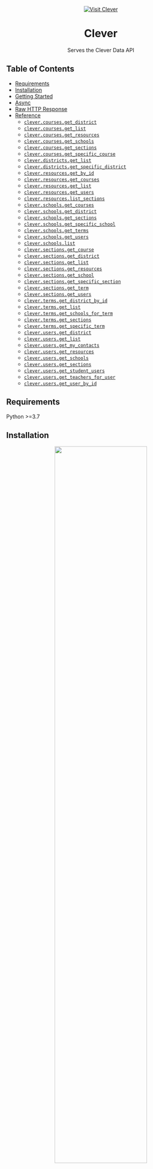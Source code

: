 <div align="center">

[![Visit Clever](./header.png)](https://clever.com)

# Clever<a id="clever"></a>

Serves the Clever Data API


</div>

## Table of Contents<a id="table-of-contents"></a>

<!-- toc -->

- [Requirements](#requirements)
- [Installation](#installation)
- [Getting Started](#getting-started)
- [Async](#async)
- [Raw HTTP Response](#raw-http-response)
- [Reference](#reference)
  * [`clever.courses.get_district`](#clevercoursesget_district)
  * [`clever.courses.get_list`](#clevercoursesget_list)
  * [`clever.courses.get_resources`](#clevercoursesget_resources)
  * [`clever.courses.get_schools`](#clevercoursesget_schools)
  * [`clever.courses.get_sections`](#clevercoursesget_sections)
  * [`clever.courses.get_specific_course`](#clevercoursesget_specific_course)
  * [`clever.districts.get_list`](#cleverdistrictsget_list)
  * [`clever.districts.get_specific_district`](#cleverdistrictsget_specific_district)
  * [`clever.resources.get_by_id`](#cleverresourcesget_by_id)
  * [`clever.resources.get_courses`](#cleverresourcesget_courses)
  * [`clever.resources.get_list`](#cleverresourcesget_list)
  * [`clever.resources.get_users`](#cleverresourcesget_users)
  * [`clever.resources.list_sections`](#cleverresourceslist_sections)
  * [`clever.schools.get_courses`](#cleverschoolsget_courses)
  * [`clever.schools.get_district`](#cleverschoolsget_district)
  * [`clever.schools.get_sections`](#cleverschoolsget_sections)
  * [`clever.schools.get_specific_school`](#cleverschoolsget_specific_school)
  * [`clever.schools.get_terms`](#cleverschoolsget_terms)
  * [`clever.schools.get_users`](#cleverschoolsget_users)
  * [`clever.schools.list`](#cleverschoolslist)
  * [`clever.sections.get_course`](#cleversectionsget_course)
  * [`clever.sections.get_district`](#cleversectionsget_district)
  * [`clever.sections.get_list`](#cleversectionsget_list)
  * [`clever.sections.get_resources`](#cleversectionsget_resources)
  * [`clever.sections.get_school`](#cleversectionsget_school)
  * [`clever.sections.get_specific_section`](#cleversectionsget_specific_section)
  * [`clever.sections.get_term`](#cleversectionsget_term)
  * [`clever.sections.get_users`](#cleversectionsget_users)
  * [`clever.terms.get_district_by_id`](#clevertermsget_district_by_id)
  * [`clever.terms.get_list`](#clevertermsget_list)
  * [`clever.terms.get_schools_for_term`](#clevertermsget_schools_for_term)
  * [`clever.terms.get_sections`](#clevertermsget_sections)
  * [`clever.terms.get_specific_term`](#clevertermsget_specific_term)
  * [`clever.users.get_district`](#cleverusersget_district)
  * [`clever.users.get_list`](#cleverusersget_list)
  * [`clever.users.get_my_contacts`](#cleverusersget_my_contacts)
  * [`clever.users.get_resources`](#cleverusersget_resources)
  * [`clever.users.get_schools`](#cleverusersget_schools)
  * [`clever.users.get_sections`](#cleverusersget_sections)
  * [`clever.users.get_student_users`](#cleverusersget_student_users)
  * [`clever.users.get_teachers_for_user`](#cleverusersget_teachers_for_user)
  * [`clever.users.get_user_by_id`](#cleverusersget_user_by_id)

<!-- tocstop -->

## Requirements<a id="requirements"></a>

Python >=3.7

## Installation<a id="installation"></a>
<div align="center">
  <a href="https://konfigthis.com/sdk-sign-up?company=Clever&language=Python">
    <img src="https://raw.githubusercontent.com/konfig-dev/brand-assets/HEAD/cta-images/python-cta.png" width="70%">
  </a>
</div>

## Getting Started<a id="getting-started"></a>

```python
from pprint import pprint
from clever_python_sdk import Clever, ApiException

clever = Clever(
    client_id="YOUR_CLIENT_ID",
    client_secret="YOUR_CLIENT_SECRET",
)

try:
    get_district_response = clever.courses.get_district(
        id="id_example",
    )
    print(get_district_response)
except ApiException as e:
    print("Exception when calling CoursesApi.get_district: %s\n" % e)
    pprint(e.body)
    if e.status == 404:
        pprint(e.body["message"])
    pprint(e.headers)
    pprint(e.status)
    pprint(e.reason)
    pprint(e.round_trip_time)
```

## Async<a id="async"></a>

`async` support is available by prepending `a` to any method.

```python
import asyncio
from pprint import pprint
from clever_python_sdk import Clever, ApiException

clever = Clever(
    client_id="YOUR_CLIENT_ID",
    client_secret="YOUR_CLIENT_SECRET",
)


async def main():
    try:
        get_district_response = await clever.courses.aget_district(
            id="id_example",
        )
        print(get_district_response)
    except ApiException as e:
        print("Exception when calling CoursesApi.get_district: %s\n" % e)
        pprint(e.body)
        if e.status == 404:
            pprint(e.body["message"])
        pprint(e.headers)
        pprint(e.status)
        pprint(e.reason)
        pprint(e.round_trip_time)


asyncio.run(main())
```

## Raw HTTP Response<a id="raw-http-response"></a>

To access raw HTTP response values, use the `.raw` namespace.

```python
from pprint import pprint
from clever_python_sdk import Clever, ApiException

clever = Clever(
    client_id="YOUR_CLIENT_ID",
    client_secret="YOUR_CLIENT_SECRET",
)

try:
    get_district_response = clever.courses.raw.get_district(
        id="id_example",
    )
    pprint(get_district_response.body)
    pprint(get_district_response.body["data"])
    pprint(get_district_response.headers)
    pprint(get_district_response.status)
    pprint(get_district_response.round_trip_time)
except ApiException as e:
    print("Exception when calling CoursesApi.get_district: %s\n" % e)
    pprint(e.body)
    if e.status == 404:
        pprint(e.body["message"])
    pprint(e.headers)
    pprint(e.status)
    pprint(e.reason)
    pprint(e.round_trip_time)
```


## Reference<a id="reference"></a>
### `clever.courses.get_district`<a id="clevercoursesget_district"></a>

Returns the district for a course

#### 🛠️ Usage<a id="🛠️-usage"></a>

```python
get_district_response = clever.courses.get_district(
    id="id_example",
)
```

#### ⚙️ Parameters<a id="⚙️-parameters"></a>

##### id: `str`<a id="id-str"></a>

#### 🔄 Return<a id="🔄-return"></a>

[`DistrictResponse`](./clever_python_sdk/pydantic/district_response.py)

#### 🌐 Endpoint<a id="🌐-endpoint"></a>

`/courses/{id}/district` `get`

[🔙 **Back to Table of Contents**](#table-of-contents)

---

### `clever.courses.get_list`<a id="clevercoursesget_list"></a>

Returns a list of courses

#### 🛠️ Usage<a id="🛠️-usage"></a>

```python
get_list_response = clever.courses.get_list(
    limit=1,
    starting_after="string_example",
    ending_before="string_example",
    count="",
)
```

#### ⚙️ Parameters<a id="⚙️-parameters"></a>

##### limit: `int`<a id="limit-int"></a>

##### starting_after: `str`<a id="starting_after-str"></a>

##### ending_before: `str`<a id="ending_before-str"></a>

##### count: `str`<a id="count-str"></a>

#### 🔄 Return<a id="🔄-return"></a>

[`CoursesResponse`](./clever_python_sdk/pydantic/courses_response.py)

#### 🌐 Endpoint<a id="🌐-endpoint"></a>

`/courses` `get`

[🔙 **Back to Table of Contents**](#table-of-contents)

---

### `clever.courses.get_resources`<a id="clevercoursesget_resources"></a>

Returns the resources for a course

#### 🛠️ Usage<a id="🛠️-usage"></a>

```python
get_resources_response = clever.courses.get_resources(
    id="id_example",
    limit=1,
    starting_after="string_example",
    ending_before="string_example",
)
```

#### ⚙️ Parameters<a id="⚙️-parameters"></a>

##### id: `str`<a id="id-str"></a>

##### limit: `int`<a id="limit-int"></a>

##### starting_after: `str`<a id="starting_after-str"></a>

##### ending_before: `str`<a id="ending_before-str"></a>

#### 🔄 Return<a id="🔄-return"></a>

[`ResourcesResponse`](./clever_python_sdk/pydantic/resources_response.py)

#### 🌐 Endpoint<a id="🌐-endpoint"></a>

`/courses/{id}/resources` `get`

[🔙 **Back to Table of Contents**](#table-of-contents)

---

### `clever.courses.get_schools`<a id="clevercoursesget_schools"></a>

Returns the schools for a course

#### 🛠️ Usage<a id="🛠️-usage"></a>

```python
get_schools_response = clever.courses.get_schools(
    id="id_example",
    limit=1,
    starting_after="string_example",
    ending_before="string_example",
)
```

#### ⚙️ Parameters<a id="⚙️-parameters"></a>

##### id: `str`<a id="id-str"></a>

##### limit: `int`<a id="limit-int"></a>

##### starting_after: `str`<a id="starting_after-str"></a>

##### ending_before: `str`<a id="ending_before-str"></a>

#### 🔄 Return<a id="🔄-return"></a>

[`SchoolsResponse`](./clever_python_sdk/pydantic/schools_response.py)

#### 🌐 Endpoint<a id="🌐-endpoint"></a>

`/courses/{id}/schools` `get`

[🔙 **Back to Table of Contents**](#table-of-contents)

---

### `clever.courses.get_sections`<a id="clevercoursesget_sections"></a>

Returns the sections for a course

#### 🛠️ Usage<a id="🛠️-usage"></a>

```python
get_sections_response = clever.courses.get_sections(
    id="id_example",
    limit=1,
    starting_after="string_example",
    ending_before="string_example",
)
```

#### ⚙️ Parameters<a id="⚙️-parameters"></a>

##### id: `str`<a id="id-str"></a>

##### limit: `int`<a id="limit-int"></a>

##### starting_after: `str`<a id="starting_after-str"></a>

##### ending_before: `str`<a id="ending_before-str"></a>

#### 🔄 Return<a id="🔄-return"></a>

[`SectionsResponse`](./clever_python_sdk/pydantic/sections_response.py)

#### 🌐 Endpoint<a id="🌐-endpoint"></a>

`/courses/{id}/sections` `get`

[🔙 **Back to Table of Contents**](#table-of-contents)

---

### `clever.courses.get_specific_course`<a id="clevercoursesget_specific_course"></a>

Returns a specific course

#### 🛠️ Usage<a id="🛠️-usage"></a>

```python
get_specific_course_response = clever.courses.get_specific_course(
    id="id_example",
)
```

#### ⚙️ Parameters<a id="⚙️-parameters"></a>

##### id: `str`<a id="id-str"></a>

#### 🔄 Return<a id="🔄-return"></a>

[`CourseResponse`](./clever_python_sdk/pydantic/course_response.py)

#### 🌐 Endpoint<a id="🌐-endpoint"></a>

`/courses/{id}` `get`

[🔙 **Back to Table of Contents**](#table-of-contents)

---

### `clever.districts.get_list`<a id="cleverdistrictsget_list"></a>

Returns a list of districts. In practice this will only return the one district associated with the bearer token

#### 🛠️ Usage<a id="🛠️-usage"></a>

```python
get_list_response = clever.districts.get_list(
    count="",
)
```

#### ⚙️ Parameters<a id="⚙️-parameters"></a>

##### count: `str`<a id="count-str"></a>

#### 🔄 Return<a id="🔄-return"></a>

[`DistrictsResponse`](./clever_python_sdk/pydantic/districts_response.py)

#### 🌐 Endpoint<a id="🌐-endpoint"></a>

`/districts` `get`

[🔙 **Back to Table of Contents**](#table-of-contents)

---

### `clever.districts.get_specific_district`<a id="cleverdistrictsget_specific_district"></a>

Returns a specific district

#### 🛠️ Usage<a id="🛠️-usage"></a>

```python
get_specific_district_response = clever.districts.get_specific_district(
    id="id_example",
)
```

#### ⚙️ Parameters<a id="⚙️-parameters"></a>

##### id: `str`<a id="id-str"></a>

#### 🔄 Return<a id="🔄-return"></a>

[`DistrictResponse`](./clever_python_sdk/pydantic/district_response.py)

#### 🌐 Endpoint<a id="🌐-endpoint"></a>

`/districts/{id}` `get`

[🔙 **Back to Table of Contents**](#table-of-contents)

---

### `clever.resources.get_by_id`<a id="cleverresourcesget_by_id"></a>

Returns a specific resource

#### 🛠️ Usage<a id="🛠️-usage"></a>

```python
get_by_id_response = clever.resources.get_by_id(
    id="id_example",
)
```

#### ⚙️ Parameters<a id="⚙️-parameters"></a>

##### id: `str`<a id="id-str"></a>

#### 🔄 Return<a id="🔄-return"></a>

[`ResourceResponse`](./clever_python_sdk/pydantic/resource_response.py)

#### 🌐 Endpoint<a id="🌐-endpoint"></a>

`/resources/{id}` `get`

[🔙 **Back to Table of Contents**](#table-of-contents)

---

### `clever.resources.get_courses`<a id="cleverresourcesget_courses"></a>

Returns the courses for a resource

#### 🛠️ Usage<a id="🛠️-usage"></a>

```python
get_courses_response = clever.resources.get_courses(
    id="id_example",
    limit=1,
    starting_after="string_example",
    ending_before="string_example",
)
```

#### ⚙️ Parameters<a id="⚙️-parameters"></a>

##### id: `str`<a id="id-str"></a>

##### limit: `int`<a id="limit-int"></a>

##### starting_after: `str`<a id="starting_after-str"></a>

##### ending_before: `str`<a id="ending_before-str"></a>

#### 🔄 Return<a id="🔄-return"></a>

[`CoursesResponse`](./clever_python_sdk/pydantic/courses_response.py)

#### 🌐 Endpoint<a id="🌐-endpoint"></a>

`/resources/{id}/courses` `get`

[🔙 **Back to Table of Contents**](#table-of-contents)

---

### `clever.resources.get_list`<a id="cleverresourcesget_list"></a>

Returns a list of resources

#### 🛠️ Usage<a id="🛠️-usage"></a>

```python
get_list_response = clever.resources.get_list(
    limit=1,
    starting_after="string_example",
    ending_before="string_example",
)
```

#### ⚙️ Parameters<a id="⚙️-parameters"></a>

##### limit: `int`<a id="limit-int"></a>

##### starting_after: `str`<a id="starting_after-str"></a>

##### ending_before: `str`<a id="ending_before-str"></a>

#### 🔄 Return<a id="🔄-return"></a>

[`ResourcesResponse`](./clever_python_sdk/pydantic/resources_response.py)

#### 🌐 Endpoint<a id="🌐-endpoint"></a>

`/resources` `get`

[🔙 **Back to Table of Contents**](#table-of-contents)

---

### `clever.resources.get_users`<a id="cleverresourcesget_users"></a>

Returns the student and/or teacher users for a resource

#### 🛠️ Usage<a id="🛠️-usage"></a>

```python
get_users_response = clever.resources.get_users(
    id="id_example",
    role="student",
    limit=1,
    starting_after="string_example",
    ending_before="string_example",
)
```

#### ⚙️ Parameters<a id="⚙️-parameters"></a>

##### id: `str`<a id="id-str"></a>

##### role: `str`<a id="role-str"></a>

##### limit: `int`<a id="limit-int"></a>

##### starting_after: `str`<a id="starting_after-str"></a>

##### ending_before: `str`<a id="ending_before-str"></a>

#### 🔄 Return<a id="🔄-return"></a>

[`UsersResponse`](./clever_python_sdk/pydantic/users_response.py)

#### 🌐 Endpoint<a id="🌐-endpoint"></a>

`/resources/{id}/users` `get`

[🔙 **Back to Table of Contents**](#table-of-contents)

---

### `clever.resources.list_sections`<a id="cleverresourceslist_sections"></a>

Returns the sections for a resource

#### 🛠️ Usage<a id="🛠️-usage"></a>

```python
list_sections_response = clever.resources.list_sections(
    id="id_example",
    limit=1,
    starting_after="string_example",
    ending_before="string_example",
)
```

#### ⚙️ Parameters<a id="⚙️-parameters"></a>

##### id: `str`<a id="id-str"></a>

##### limit: `int`<a id="limit-int"></a>

##### starting_after: `str`<a id="starting_after-str"></a>

##### ending_before: `str`<a id="ending_before-str"></a>

#### 🔄 Return<a id="🔄-return"></a>

[`SectionsResponse`](./clever_python_sdk/pydantic/sections_response.py)

#### 🌐 Endpoint<a id="🌐-endpoint"></a>

`/resources/{id}/sections` `get`

[🔙 **Back to Table of Contents**](#table-of-contents)

---

### `clever.schools.get_courses`<a id="cleverschoolsget_courses"></a>

Returns the courses for a school

#### 🛠️ Usage<a id="🛠️-usage"></a>

```python
get_courses_response = clever.schools.get_courses(
    id="id_example",
    limit=1,
    starting_after="string_example",
    ending_before="string_example",
)
```

#### ⚙️ Parameters<a id="⚙️-parameters"></a>

##### id: `str`<a id="id-str"></a>

##### limit: `int`<a id="limit-int"></a>

##### starting_after: `str`<a id="starting_after-str"></a>

##### ending_before: `str`<a id="ending_before-str"></a>

#### 🔄 Return<a id="🔄-return"></a>

[`CoursesResponse`](./clever_python_sdk/pydantic/courses_response.py)

#### 🌐 Endpoint<a id="🌐-endpoint"></a>

`/schools/{id}/courses` `get`

[🔙 **Back to Table of Contents**](#table-of-contents)

---

### `clever.schools.get_district`<a id="cleverschoolsget_district"></a>

Returns the district for a school

#### 🛠️ Usage<a id="🛠️-usage"></a>

```python
get_district_response = clever.schools.get_district(
    id="id_example",
)
```

#### ⚙️ Parameters<a id="⚙️-parameters"></a>

##### id: `str`<a id="id-str"></a>

#### 🔄 Return<a id="🔄-return"></a>

[`DistrictResponse`](./clever_python_sdk/pydantic/district_response.py)

#### 🌐 Endpoint<a id="🌐-endpoint"></a>

`/schools/{id}/district` `get`

[🔙 **Back to Table of Contents**](#table-of-contents)

---

### `clever.schools.get_sections`<a id="cleverschoolsget_sections"></a>

Returns the sections for a school

#### 🛠️ Usage<a id="🛠️-usage"></a>

```python
get_sections_response = clever.schools.get_sections(
    id="id_example",
    limit=1,
    starting_after="string_example",
    ending_before="string_example",
)
```

#### ⚙️ Parameters<a id="⚙️-parameters"></a>

##### id: `str`<a id="id-str"></a>

##### limit: `int`<a id="limit-int"></a>

##### starting_after: `str`<a id="starting_after-str"></a>

##### ending_before: `str`<a id="ending_before-str"></a>

#### 🔄 Return<a id="🔄-return"></a>

[`SectionsResponse`](./clever_python_sdk/pydantic/sections_response.py)

#### 🌐 Endpoint<a id="🌐-endpoint"></a>

`/schools/{id}/sections` `get`

[🔙 **Back to Table of Contents**](#table-of-contents)

---

### `clever.schools.get_specific_school`<a id="cleverschoolsget_specific_school"></a>

Returns a specific school

#### 🛠️ Usage<a id="🛠️-usage"></a>

```python
get_specific_school_response = clever.schools.get_specific_school(
    id="id_example",
)
```

#### ⚙️ Parameters<a id="⚙️-parameters"></a>

##### id: `str`<a id="id-str"></a>

#### 🔄 Return<a id="🔄-return"></a>

[`SchoolResponse`](./clever_python_sdk/pydantic/school_response.py)

#### 🌐 Endpoint<a id="🌐-endpoint"></a>

`/schools/{id}` `get`

[🔙 **Back to Table of Contents**](#table-of-contents)

---

### `clever.schools.get_terms`<a id="cleverschoolsget_terms"></a>

Returns the terms for a school

#### 🛠️ Usage<a id="🛠️-usage"></a>

```python
get_terms_response = clever.schools.get_terms(
    id="id_example",
    limit=1,
    starting_after="string_example",
    ending_before="string_example",
)
```

#### ⚙️ Parameters<a id="⚙️-parameters"></a>

##### id: `str`<a id="id-str"></a>

##### limit: `int`<a id="limit-int"></a>

##### starting_after: `str`<a id="starting_after-str"></a>

##### ending_before: `str`<a id="ending_before-str"></a>

#### 🔄 Return<a id="🔄-return"></a>

[`TermsResponse`](./clever_python_sdk/pydantic/terms_response.py)

#### 🌐 Endpoint<a id="🌐-endpoint"></a>

`/schools/{id}/terms` `get`

[🔙 **Back to Table of Contents**](#table-of-contents)

---

### `clever.schools.get_users`<a id="cleverschoolsget_users"></a>

Returns the staff, student, and/or teacher users for a school

#### 🛠️ Usage<a id="🛠️-usage"></a>

```python
get_users_response = clever.schools.get_users(
    id="id_example",
    role="staff",
    primary="",
    limit=1,
    starting_after="string_example",
    ending_before="string_example",
)
```

#### ⚙️ Parameters<a id="⚙️-parameters"></a>

##### id: `str`<a id="id-str"></a>

##### role: `str`<a id="role-str"></a>

##### primary: `str`<a id="primary-str"></a>

##### limit: `int`<a id="limit-int"></a>

##### starting_after: `str`<a id="starting_after-str"></a>

##### ending_before: `str`<a id="ending_before-str"></a>

#### 🔄 Return<a id="🔄-return"></a>

[`UsersResponse`](./clever_python_sdk/pydantic/users_response.py)

#### 🌐 Endpoint<a id="🌐-endpoint"></a>

`/schools/{id}/users` `get`

[🔙 **Back to Table of Contents**](#table-of-contents)

---

### `clever.schools.list`<a id="cleverschoolslist"></a>

Returns a list of schools

#### 🛠️ Usage<a id="🛠️-usage"></a>

```python
list_response = clever.schools.list(
    limit=1,
    starting_after="string_example",
    ending_before="string_example",
    count="",
)
```

#### ⚙️ Parameters<a id="⚙️-parameters"></a>

##### limit: `int`<a id="limit-int"></a>

##### starting_after: `str`<a id="starting_after-str"></a>

##### ending_before: `str`<a id="ending_before-str"></a>

##### count: `str`<a id="count-str"></a>

#### 🔄 Return<a id="🔄-return"></a>

[`SchoolsResponse`](./clever_python_sdk/pydantic/schools_response.py)

#### 🌐 Endpoint<a id="🌐-endpoint"></a>

`/schools` `get`

[🔙 **Back to Table of Contents**](#table-of-contents)

---

### `clever.sections.get_course`<a id="cleversectionsget_course"></a>

Returns the course for a section

#### 🛠️ Usage<a id="🛠️-usage"></a>

```python
get_course_response = clever.sections.get_course(
    id="id_example",
)
```

#### ⚙️ Parameters<a id="⚙️-parameters"></a>

##### id: `str`<a id="id-str"></a>

#### 🔄 Return<a id="🔄-return"></a>

[`CourseResponse`](./clever_python_sdk/pydantic/course_response.py)

#### 🌐 Endpoint<a id="🌐-endpoint"></a>

`/sections/{id}/course` `get`

[🔙 **Back to Table of Contents**](#table-of-contents)

---

### `clever.sections.get_district`<a id="cleversectionsget_district"></a>

Returns the district for a section

#### 🛠️ Usage<a id="🛠️-usage"></a>

```python
get_district_response = clever.sections.get_district(
    id="id_example",
)
```

#### ⚙️ Parameters<a id="⚙️-parameters"></a>

##### id: `str`<a id="id-str"></a>

#### 🔄 Return<a id="🔄-return"></a>

[`DistrictResponse`](./clever_python_sdk/pydantic/district_response.py)

#### 🌐 Endpoint<a id="🌐-endpoint"></a>

`/sections/{id}/district` `get`

[🔙 **Back to Table of Contents**](#table-of-contents)

---

### `clever.sections.get_list`<a id="cleversectionsget_list"></a>

Returns a list of sections

#### 🛠️ Usage<a id="🛠️-usage"></a>

```python
get_list_response = clever.sections.get_list(
    limit=1,
    starting_after="string_example",
    ending_before="string_example",
    count="",
)
```

#### ⚙️ Parameters<a id="⚙️-parameters"></a>

##### limit: `int`<a id="limit-int"></a>

##### starting_after: `str`<a id="starting_after-str"></a>

##### ending_before: `str`<a id="ending_before-str"></a>

##### count: `str`<a id="count-str"></a>

#### 🔄 Return<a id="🔄-return"></a>

[`SectionsResponse`](./clever_python_sdk/pydantic/sections_response.py)

#### 🌐 Endpoint<a id="🌐-endpoint"></a>

`/sections` `get`

[🔙 **Back to Table of Contents**](#table-of-contents)

---

### `clever.sections.get_resources`<a id="cleversectionsget_resources"></a>

Returns the resources for a section

#### 🛠️ Usage<a id="🛠️-usage"></a>

```python
get_resources_response = clever.sections.get_resources(
    id="id_example",
    limit=1,
    starting_after="string_example",
    ending_before="string_example",
)
```

#### ⚙️ Parameters<a id="⚙️-parameters"></a>

##### id: `str`<a id="id-str"></a>

##### limit: `int`<a id="limit-int"></a>

##### starting_after: `str`<a id="starting_after-str"></a>

##### ending_before: `str`<a id="ending_before-str"></a>

#### 🔄 Return<a id="🔄-return"></a>

[`ResourcesResponse`](./clever_python_sdk/pydantic/resources_response.py)

#### 🌐 Endpoint<a id="🌐-endpoint"></a>

`/sections/{id}/resources` `get`

[🔙 **Back to Table of Contents**](#table-of-contents)

---

### `clever.sections.get_school`<a id="cleversectionsget_school"></a>

Returns the school for a section

#### 🛠️ Usage<a id="🛠️-usage"></a>

```python
get_school_response = clever.sections.get_school(
    id="id_example",
)
```

#### ⚙️ Parameters<a id="⚙️-parameters"></a>

##### id: `str`<a id="id-str"></a>

#### 🔄 Return<a id="🔄-return"></a>

[`SchoolResponse`](./clever_python_sdk/pydantic/school_response.py)

#### 🌐 Endpoint<a id="🌐-endpoint"></a>

`/sections/{id}/school` `get`

[🔙 **Back to Table of Contents**](#table-of-contents)

---

### `clever.sections.get_specific_section`<a id="cleversectionsget_specific_section"></a>

Returns a specific section

#### 🛠️ Usage<a id="🛠️-usage"></a>

```python
get_specific_section_response = clever.sections.get_specific_section(
    id="id_example",
)
```

#### ⚙️ Parameters<a id="⚙️-parameters"></a>

##### id: `str`<a id="id-str"></a>

#### 🔄 Return<a id="🔄-return"></a>

[`SectionResponse`](./clever_python_sdk/pydantic/section_response.py)

#### 🌐 Endpoint<a id="🌐-endpoint"></a>

`/sections/{id}` `get`

[🔙 **Back to Table of Contents**](#table-of-contents)

---

### `clever.sections.get_term`<a id="cleversectionsget_term"></a>

Returns the term for a section

#### 🛠️ Usage<a id="🛠️-usage"></a>

```python
get_term_response = clever.sections.get_term(
    id="id_example",
)
```

#### ⚙️ Parameters<a id="⚙️-parameters"></a>

##### id: `str`<a id="id-str"></a>

#### 🔄 Return<a id="🔄-return"></a>

[`TermResponse`](./clever_python_sdk/pydantic/term_response.py)

#### 🌐 Endpoint<a id="🌐-endpoint"></a>

`/sections/{id}/term` `get`

[🔙 **Back to Table of Contents**](#table-of-contents)

---

### `clever.sections.get_users`<a id="cleversectionsget_users"></a>

Returns the student and/or teacher users for a section

#### 🛠️ Usage<a id="🛠️-usage"></a>

```python
get_users_response = clever.sections.get_users(
    id="id_example",
    role="student",
    limit=1,
    starting_after="string_example",
    ending_before="string_example",
)
```

#### ⚙️ Parameters<a id="⚙️-parameters"></a>

##### id: `str`<a id="id-str"></a>

##### role: `str`<a id="role-str"></a>

##### limit: `int`<a id="limit-int"></a>

##### starting_after: `str`<a id="starting_after-str"></a>

##### ending_before: `str`<a id="ending_before-str"></a>

#### 🔄 Return<a id="🔄-return"></a>

[`UsersResponse`](./clever_python_sdk/pydantic/users_response.py)

#### 🌐 Endpoint<a id="🌐-endpoint"></a>

`/sections/{id}/users` `get`

[🔙 **Back to Table of Contents**](#table-of-contents)

---

### `clever.terms.get_district_by_id`<a id="clevertermsget_district_by_id"></a>

Returns the district for a term

#### 🛠️ Usage<a id="🛠️-usage"></a>

```python
get_district_by_id_response = clever.terms.get_district_by_id(
    id="id_example",
)
```

#### ⚙️ Parameters<a id="⚙️-parameters"></a>

##### id: `str`<a id="id-str"></a>

#### 🔄 Return<a id="🔄-return"></a>

[`DistrictResponse`](./clever_python_sdk/pydantic/district_response.py)

#### 🌐 Endpoint<a id="🌐-endpoint"></a>

`/terms/{id}/district` `get`

[🔙 **Back to Table of Contents**](#table-of-contents)

---

### `clever.terms.get_list`<a id="clevertermsget_list"></a>

Returns a list of terms

#### 🛠️ Usage<a id="🛠️-usage"></a>

```python
get_list_response = clever.terms.get_list(
    limit=1,
    starting_after="string_example",
    ending_before="string_example",
    count="",
)
```

#### ⚙️ Parameters<a id="⚙️-parameters"></a>

##### limit: `int`<a id="limit-int"></a>

##### starting_after: `str`<a id="starting_after-str"></a>

##### ending_before: `str`<a id="ending_before-str"></a>

##### count: `str`<a id="count-str"></a>

#### 🔄 Return<a id="🔄-return"></a>

[`TermsResponse`](./clever_python_sdk/pydantic/terms_response.py)

#### 🌐 Endpoint<a id="🌐-endpoint"></a>

`/terms` `get`

[🔙 **Back to Table of Contents**](#table-of-contents)

---

### `clever.terms.get_schools_for_term`<a id="clevertermsget_schools_for_term"></a>

Returns the schools for a term

#### 🛠️ Usage<a id="🛠️-usage"></a>

```python
get_schools_for_term_response = clever.terms.get_schools_for_term(
    id="id_example",
    limit=1,
    starting_after="string_example",
    ending_before="string_example",
)
```

#### ⚙️ Parameters<a id="⚙️-parameters"></a>

##### id: `str`<a id="id-str"></a>

##### limit: `int`<a id="limit-int"></a>

##### starting_after: `str`<a id="starting_after-str"></a>

##### ending_before: `str`<a id="ending_before-str"></a>

#### 🔄 Return<a id="🔄-return"></a>

[`SchoolsResponse`](./clever_python_sdk/pydantic/schools_response.py)

#### 🌐 Endpoint<a id="🌐-endpoint"></a>

`/terms/{id}/schools` `get`

[🔙 **Back to Table of Contents**](#table-of-contents)

---

### `clever.terms.get_sections`<a id="clevertermsget_sections"></a>

Returns the sections for a term

#### 🛠️ Usage<a id="🛠️-usage"></a>

```python
get_sections_response = clever.terms.get_sections(
    id="id_example",
    limit=1,
    starting_after="string_example",
    ending_before="string_example",
)
```

#### ⚙️ Parameters<a id="⚙️-parameters"></a>

##### id: `str`<a id="id-str"></a>

##### limit: `int`<a id="limit-int"></a>

##### starting_after: `str`<a id="starting_after-str"></a>

##### ending_before: `str`<a id="ending_before-str"></a>

#### 🔄 Return<a id="🔄-return"></a>

[`SectionsResponse`](./clever_python_sdk/pydantic/sections_response.py)

#### 🌐 Endpoint<a id="🌐-endpoint"></a>

`/terms/{id}/sections` `get`

[🔙 **Back to Table of Contents**](#table-of-contents)

---

### `clever.terms.get_specific_term`<a id="clevertermsget_specific_term"></a>

Returns a specific term

#### 🛠️ Usage<a id="🛠️-usage"></a>

```python
get_specific_term_response = clever.terms.get_specific_term(
    id="id_example",
)
```

#### ⚙️ Parameters<a id="⚙️-parameters"></a>

##### id: `str`<a id="id-str"></a>

#### 🔄 Return<a id="🔄-return"></a>

[`TermResponse`](./clever_python_sdk/pydantic/term_response.py)

#### 🌐 Endpoint<a id="🌐-endpoint"></a>

`/terms/{id}` `get`

[🔙 **Back to Table of Contents**](#table-of-contents)

---

### `clever.users.get_district`<a id="cleverusersget_district"></a>

Returns the district for a user

#### 🛠️ Usage<a id="🛠️-usage"></a>

```python
get_district_response = clever.users.get_district(
    id="id_example",
)
```

#### ⚙️ Parameters<a id="⚙️-parameters"></a>

##### id: `str`<a id="id-str"></a>

#### 🔄 Return<a id="🔄-return"></a>

[`DistrictResponse`](./clever_python_sdk/pydantic/district_response.py)

#### 🌐 Endpoint<a id="🌐-endpoint"></a>

`/users/{id}/district` `get`

[🔙 **Back to Table of Contents**](#table-of-contents)

---

### `clever.users.get_list`<a id="cleverusersget_list"></a>

Returns a list of contact, district admin, staff, student, and/or teacher users

#### 🛠️ Usage<a id="🛠️-usage"></a>

```python
get_list_response = clever.users.get_list(
    limit=1,
    role="contact",
    starting_after="string_example",
    ending_before="string_example",
    count="",
)
```

#### ⚙️ Parameters<a id="⚙️-parameters"></a>

##### limit: `int`<a id="limit-int"></a>

##### role: `str`<a id="role-str"></a>

##### starting_after: `str`<a id="starting_after-str"></a>

##### ending_before: `str`<a id="ending_before-str"></a>

##### count: `str`<a id="count-str"></a>

#### 🔄 Return<a id="🔄-return"></a>

[`UsersResponse`](./clever_python_sdk/pydantic/users_response.py)

#### 🌐 Endpoint<a id="🌐-endpoint"></a>

`/users` `get`

[🔙 **Back to Table of Contents**](#table-of-contents)

---

### `clever.users.get_my_contacts`<a id="cleverusersget_my_contacts"></a>

Returns the contact users for a student user

#### 🛠️ Usage<a id="🛠️-usage"></a>

```python
get_my_contacts_response = clever.users.get_my_contacts(
    id="id_example",
    limit=1,
    starting_after="string_example",
    ending_before="string_example",
)
```

#### ⚙️ Parameters<a id="⚙️-parameters"></a>

##### id: `str`<a id="id-str"></a>

##### limit: `int`<a id="limit-int"></a>

##### starting_after: `str`<a id="starting_after-str"></a>

##### ending_before: `str`<a id="ending_before-str"></a>

#### 🔄 Return<a id="🔄-return"></a>

[`UsersResponse`](./clever_python_sdk/pydantic/users_response.py)

#### 🌐 Endpoint<a id="🌐-endpoint"></a>

`/users/{id}/mycontacts` `get`

[🔙 **Back to Table of Contents**](#table-of-contents)

---

### `clever.users.get_resources`<a id="cleverusersget_resources"></a>

Returns the resources for a user

#### 🛠️ Usage<a id="🛠️-usage"></a>

```python
get_resources_response = clever.users.get_resources(
    id="id_example",
    limit=1,
    starting_after="string_example",
    ending_before="string_example",
)
```

#### ⚙️ Parameters<a id="⚙️-parameters"></a>

##### id: `str`<a id="id-str"></a>

##### limit: `int`<a id="limit-int"></a>

##### starting_after: `str`<a id="starting_after-str"></a>

##### ending_before: `str`<a id="ending_before-str"></a>

#### 🔄 Return<a id="🔄-return"></a>

[`ResourcesResponse`](./clever_python_sdk/pydantic/resources_response.py)

#### 🌐 Endpoint<a id="🌐-endpoint"></a>

`/users/{id}/resources` `get`

[🔙 **Back to Table of Contents**](#table-of-contents)

---

### `clever.users.get_schools`<a id="cleverusersget_schools"></a>

Returns the schools for a user

#### 🛠️ Usage<a id="🛠️-usage"></a>

```python
get_schools_response = clever.users.get_schools(
    id="id_example",
    primary="",
    limit=1,
    starting_after="string_example",
    ending_before="string_example",
)
```

#### ⚙️ Parameters<a id="⚙️-parameters"></a>

##### id: `str`<a id="id-str"></a>

##### primary: `str`<a id="primary-str"></a>

##### limit: `int`<a id="limit-int"></a>

##### starting_after: `str`<a id="starting_after-str"></a>

##### ending_before: `str`<a id="ending_before-str"></a>

#### 🔄 Return<a id="🔄-return"></a>

[`SchoolsResponse`](./clever_python_sdk/pydantic/schools_response.py)

#### 🌐 Endpoint<a id="🌐-endpoint"></a>

`/users/{id}/schools` `get`

[🔙 **Back to Table of Contents**](#table-of-contents)

---

### `clever.users.get_sections`<a id="cleverusersget_sections"></a>

Returns the sections for a user

#### 🛠️ Usage<a id="🛠️-usage"></a>

```python
get_sections_response = clever.users.get_sections(
    id="id_example",
    limit=1,
    starting_after="string_example",
    ending_before="string_example",
)
```

#### ⚙️ Parameters<a id="⚙️-parameters"></a>

##### id: `str`<a id="id-str"></a>

##### limit: `int`<a id="limit-int"></a>

##### starting_after: `str`<a id="starting_after-str"></a>

##### ending_before: `str`<a id="ending_before-str"></a>

#### 🔄 Return<a id="🔄-return"></a>

[`SectionsResponse`](./clever_python_sdk/pydantic/sections_response.py)

#### 🌐 Endpoint<a id="🌐-endpoint"></a>

`/users/{id}/sections` `get`

[🔙 **Back to Table of Contents**](#table-of-contents)

---

### `clever.users.get_student_users`<a id="cleverusersget_student_users"></a>

Returns the student users for a teacher or contact user

#### 🛠️ Usage<a id="🛠️-usage"></a>

```python
get_student_users_response = clever.users.get_student_users(
    id="id_example",
    limit=1,
    starting_after="string_example",
    ending_before="string_example",
)
```

#### ⚙️ Parameters<a id="⚙️-parameters"></a>

##### id: `str`<a id="id-str"></a>

##### limit: `int`<a id="limit-int"></a>

##### starting_after: `str`<a id="starting_after-str"></a>

##### ending_before: `str`<a id="ending_before-str"></a>

#### 🔄 Return<a id="🔄-return"></a>

[`UsersResponse`](./clever_python_sdk/pydantic/users_response.py)

#### 🌐 Endpoint<a id="🌐-endpoint"></a>

`/users/{id}/mystudents` `get`

[🔙 **Back to Table of Contents**](#table-of-contents)

---

### `clever.users.get_teachers_for_user`<a id="cleverusersget_teachers_for_user"></a>

Returns the teacher users for a student user

#### 🛠️ Usage<a id="🛠️-usage"></a>

```python
get_teachers_for_user_response = clever.users.get_teachers_for_user(
    id="id_example",
    limit=1,
    starting_after="string_example",
    ending_before="string_example",
)
```

#### ⚙️ Parameters<a id="⚙️-parameters"></a>

##### id: `str`<a id="id-str"></a>

##### limit: `int`<a id="limit-int"></a>

##### starting_after: `str`<a id="starting_after-str"></a>

##### ending_before: `str`<a id="ending_before-str"></a>

#### 🔄 Return<a id="🔄-return"></a>

[`UsersResponse`](./clever_python_sdk/pydantic/users_response.py)

#### 🌐 Endpoint<a id="🌐-endpoint"></a>

`/users/{id}/myteachers` `get`

[🔙 **Back to Table of Contents**](#table-of-contents)

---

### `clever.users.get_user_by_id`<a id="cleverusersget_user_by_id"></a>

Returns a specific user

#### 🛠️ Usage<a id="🛠️-usage"></a>

```python
get_user_by_id_response = clever.users.get_user_by_id(
    id="id_example",
)
```

#### ⚙️ Parameters<a id="⚙️-parameters"></a>

##### id: `str`<a id="id-str"></a>

#### 🔄 Return<a id="🔄-return"></a>

[`UserResponse`](./clever_python_sdk/pydantic/user_response.py)

#### 🌐 Endpoint<a id="🌐-endpoint"></a>

`/users/{id}` `get`

[🔙 **Back to Table of Contents**](#table-of-contents)

---


## Author<a id="author"></a>
This Python package is automatically generated by [Konfig](https://konfigthis.com)
